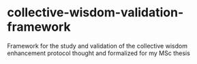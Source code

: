 # collective-wisdom-validation-framework
Framework for the study and validation of the collective wisdom enhancement protocol thought and formalized for my MSc thesis
